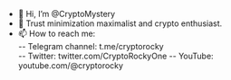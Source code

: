 - 👋 Hi, I’m @CryptoMystery
- 👀 Trust minimization maximalist and crypto enthusiast.
- 📫 How to reach me: <br>
-- Telegram channel: t.me/cryptorocky <br>
-- Twitter: twitter.com/CryptoRockyOne
-- YouTube: youtube.com/@cryptorocky


<!---
CryptoMystery/CryptoMystery is a ✨ special ✨ repository because its `README.md` (this file) appears on your GitHub profile.
You can click the Preview link to take a look at your changes.
--->
